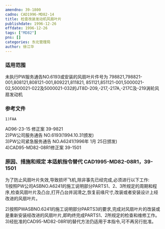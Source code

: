 ```yaml
---
amendno: 39-1800  
cadno: CAD1996-MD82-14  
title: 检查改装发动机风扇叶片  
publishdate: 1996-12-26  
effdate: 1996-12-26  
tags: ["MD82"]  
pns: []  
categories: 东北管理局  
author: 徐江华  
---
```

  
### 适用范围  
未执行PW服务通告NO.6193或安装的风扇叶片件号为 798821,798821-001,808121,808121-001,809221,811821, 851121,851121-001,5000021-02,5000021-022及5000021-032的JT8D-209,-217,-217A,-217C及-219涡轮风扇发动机  
  
<!--more-->  
### 参考文件  
    1)FAA  
AD96-23-15 修正案 39-9821  
    2)PW公司服务通告 NO.6193(1994.10.31颁发)  
    3)PW公司紧急服务通告 NO.A6241(1996年 1月 25日颁发)  
4)CAD95-MD82-08R1修正案 39-1501  
  
### 原因、措施和规定 本适航指令替代 CAD1995-MD82-08R1，39-1501  
为了防止风扇叶片失效,导致损坏飞机,除非事先已经完成,必须进行以下工作:  
    1)按照PW公司ASBNO.A6241的施工说明部分PARTS1、2、3所规定的周期和程序,检查风扇叶片及凸台,打开凸台并润滑之,恢复前缘尺寸,改装或者安装设计上经改进的风扇叶片。  
  
   2)按照PWASBNO.6241的施工说明部分PARTS3的要求,完成对风扇叶片的改装或是重新安装经改进的风扇叶片,即昀终完成PARTS1、2所规定的检查和维修工作。  
   3)经批准的CAD95-MD82-08R1的替代方法仍适用于本指令,可不再另行批准。  
  
